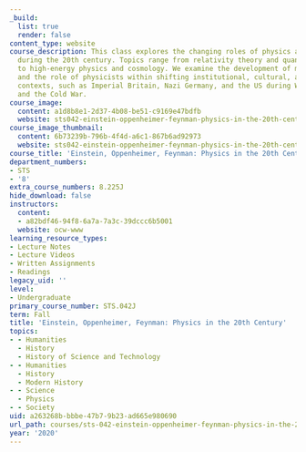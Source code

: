 ```yaml
---
_build:
  list: true
  render: false
content_type: website
course_description: This class explores the changing roles of physics and physicists
  during the 20th century. Topics range from relativity theory and quantum mechanics
  to high-energy physics and cosmology. We examine the development of modern physics
  and the role of physicists within shifting institutional, cultural, and political
  contexts, such as Imperial Britain, Nazi Germany, and the US during World War II,
  and the Cold War.
course_image:
  content: a1d8b8e1-2d37-4b08-be51-c9169e47bdfb
  website: sts042-einstein-oppenheimer-feynman-physics-in-the-20th-century
course_image_thumbnail:
  content: 6b73239b-796b-4f4d-a6c1-867b6ad92973
  website: sts042-einstein-oppenheimer-feynman-physics-in-the-20th-century
course_title: 'Einstein, Oppenheimer, Feynman: Physics in the 20th Century'
department_numbers:
- STS
- '8'
extra_course_numbers: 8.225J
hide_download: false
instructors:
  content:
  - a82bdf46-94f8-6a7a-7a3c-39dccc6b5001
  website: ocw-www
learning_resource_types:
- Lecture Notes
- Lecture Videos
- Written Assignments
- Readings
legacy_uid: ''
level:
- Undergraduate
primary_course_number: STS.042J
term: Fall
title: 'Einstein, Oppenheimer, Feynman: Physics in the 20th Century'
topics:
- - Humanities
  - History
  - History of Science and Technology
- - Humanities
  - History
  - Modern History
- - Science
  - Physics
- - Society
uid: a263268b-bbbe-47b7-9b23-ad665e980690
url_path: courses/sts-042-einstein-oppenheimer-feynman-physics-in-the-20th-century-fall-2020
year: '2020'
---
```

